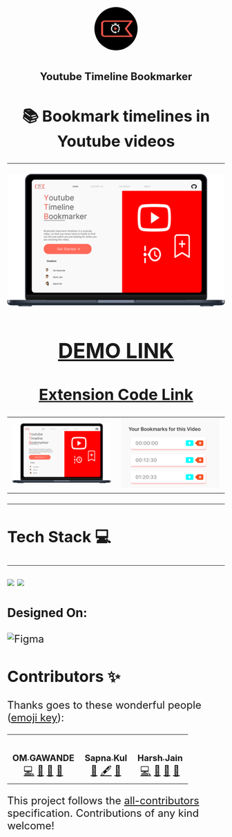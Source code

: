 <div align = "center">

<img style="border-radius:80px;" width="100px" src = "./readme_assets/logo.png">

<h1 align="center"> <font size="5"> <b> Youtube Timeline Bookmarker </b></h1>
<!-- PROJECT LOGO -->

<h2><b>📚 Bookmark timelines in Youtube videos</b></h2>

  </div>
  
---

<div align="center">
<img  src = "./readme_assets/mockup.png">
  </div>
  
  <div align = "center">

  
  # [DEMO LINK](https://yttb.netlify.app/)

## [Extension Code Link](https://github.com/Sriver27/YouTube-Timeline-Bookmarker)

</div>

<table>
  <tr>
    <td><img width="500px" src = "./readme_assets/mockup.png"></td>
    <td><img width="500px" src = "./readme_assets/popup.png"></td>
  </tr>
  
</table>

---

## Tech Stack 💻

---

<img src="https://img.shields.io/badge/React-20232A?style=for-the-badge&logo=react&logoColor=61DAFB"> <img src="https://img.shields.io/badge/CSS3-1572B6?style=for-the-badge&logo=css3&logoColor=white">

### Designed On:

![Figma](https://img.shields.io/badge/Figma-FbbE99?style=for-the-badge&logo=figma&logoColor=white)

## Contributors ✨

Thanks goes to these wonderful people ([emoji key](https://allcontributors.org/docs/en/emoji-key)):

<!-- ALL-CONTRIBUTORS-LIST:START - Do not remove or modify this section -->
<!-- prettier-ignore-start -->
<!-- markdownlint-disable -->
<table>
  <tr>
    <td align="center"><a href="https://github.com/Spyware007"><img src="https://avatars.githubusercontent.com/u/89961974?v=4?s=100" width="100px;" alt=""/><br /><sub><b>OM GAWANDE</b></sub></a><br /><a href="https://github.com/Spyware007/YouTube-Timeline-Bookmarker-Product-Page/commits?author=Spyware007" title="Code">💻</a> <a href="#data-Spyware007" title="Data">🔣</a> <a href="https://github.com/Spyware007/YouTube-Timeline-Bookmarker-Product-Page/commits?author=Spyware007" title="Documentation">📖</a> <a href="#maintenance-Spyware007" title="Maintenance">🚧</a></td>
    <td align="center"><a href="https://github.com/Sapna127"><img src="https://avatars.githubusercontent.com/u/91309280?v=4?s=100" width="100px;" alt=""/><br /><sub><b>Sapna Kul</b></sub></a><br /><a href="#design-Sapna127" title="Design">🎨</a> <a href="#content-Sapna127" title="Content">🖋</a> <a href="https://github.com/Spyware007/YouTube-Timeline-Bookmarker-Product-Page/pulls?q=is%3Apr+reviewed-by%3ASapna127" title="Reviewed Pull Requests">👀</a></td>
    <td align="center"><a href="https://github.com/Sriver27"><img src="https://avatars.githubusercontent.com/u/75061992?v=4?s=100" width="100px;" alt=""/><br /><sub><b>Harsh Jain</b></sub></a><br /><a href="https://github.com/Spyware007/YouTube-Timeline-Bookmarker-Product-Page/commits?author=Sriver27" title="Code">💻</a> <a href="#data-Sriver27" title="Data">🔣</a> <a href="https://github.com/Spyware007/YouTube-Timeline-Bookmarker-Product-Page/commits?author=Sriver27" title="Documentation">📖</a> <a href="#maintenance-Sriver27" title="Maintenance">🚧</a></td>
  </tr>
</table>

<!-- markdownlint-restore -->
<!-- prettier-ignore-end -->

<!-- ALL-CONTRIBUTORS-LIST:END -->

This project follows the [all-contributors](https://github.com/all-contributors/all-contributors) specification. Contributions of any kind welcome!
